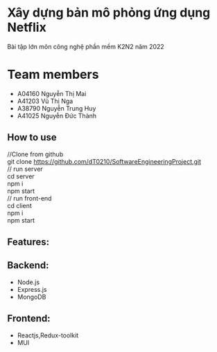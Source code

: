 # Xây dựng bản mô phỏng ứng dụng Netflix 


Bài tập lớn môn công nghệ phần mềm K2N2 năm 2022

# Team members
- A04160    Nguyễn Thị Mai
- A41203    Vũ Thị Nga
- A38790    Nguyễn Trung Huy
- A41025    Nguyễn Đức Thành

## How to use
//Clone from github
</br>
git clone https://github.com/dT0210/SoftwareEngineeringProject.git
</br>
// run server
</br>
cd server
</br>
npm i
</br>
npm start
</br>
// run front-end
</br>
cd client
</br>
npm i
</br>
npm start
</br>
## Features:


## Backend:

- Node.js
- Express.js
- MongoDB

## Frontend:

- Reactjs,Redux-toolkit
- MUI
